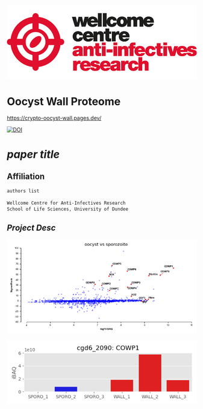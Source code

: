 ![title](https://github.com/mtinti/oocyst_wall_proteome/blob/main/static/wcar.png)


# Oocyst Wall Proteome

https://crypto-oocyst-wall.pages.dev/

[![DOI](https://zenodo.org/badge/DOI/10.5281/zenodo.7842509.svg)](https://doi.org/10.5281/zenodo.7842509)


# *paper title* 

## Affiliation
    authors list

    Wellcome Centre for Anti-Infectives Research
    School of Life Sciences, University of Dundee

## *Project Desc*
    
![differential_expresion](https://github.com/mtinti/oocyst_wall_proteome/blob/main/out_data/FigX.png)

![COWP-1](https://github.com/mtinti/oocyst_wall_proteome/blob/main/out_data/cgd6_2090-RA-p1.png)


